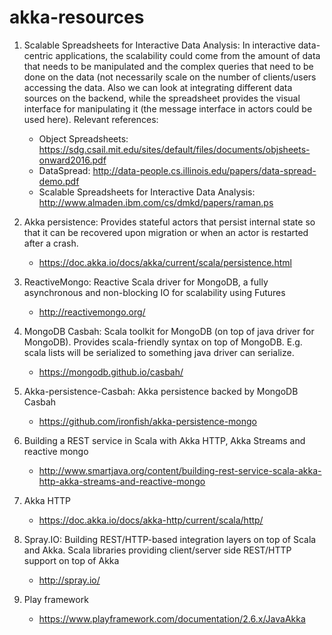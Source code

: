 # akka-resources

1) Scalable Spreadsheets for Interactive Data Analysis: In interactive data-centric applications, the scalability could come from the amount of data that needs to be manipulated and the complex queries that need to be done on the data (not necessarily scale on the number of clients/users accessing the data. Also we can look at integrating different data sources on the backend, while the spreadsheet provides the visual interface for manipulating it (the message interface in actors could be used here). 
Relevant references:
   - Object Spreadsheets: https://sdg.csail.mit.edu/sites/default/files/documents/objsheets-onward2016.pdf
   - DataSpread: http://data-people.cs.illinois.edu/papers/data-spread-demo.pdf
   - Scalable	Spreadsheets	for	Interactive	Data Analysis: http://www.almaden.ibm.com/cs/dmkd/papers/raman.ps

2) Akka persistence: Provides stateful actors that persist internal state so that it can be recovered upon migration or when an actor is restarted after a crash. 
   - https://doc.akka.io/docs/akka/current/scala/persistence.html

3) ReactiveMongo: Reactive Scala driver for MongoDB, a fully asynchronous and non-blocking IO for scalability using Futures
   - http://reactivemongo.org/
  
4) MongoDB Casbah: Scala toolkit for MongoDB (on top of java driver for MongoDB). Provides scala-friendly syntax on top of MongoDB. E.g. scala lists will be serialized to something java driver can serialize.
   - https://mongodb.github.io/casbah/
   
5) Akka-persistence-Casbah: Akka persistence backed by MongoDB Casbah
   - https://github.com/ironfish/akka-persistence-mongo
   
6) Building a REST service in Scala with Akka HTTP, Akka Streams and reactive mongo
   - http://www.smartjava.org/content/building-rest-service-scala-akka-http-akka-streams-and-reactive-mongo
   
7) Akka HTTP
   - https://doc.akka.io/docs/akka-http/current/scala/http/
   
8) Spray.IO: Building REST/HTTP-based integration layers on top of Scala and Akka. Scala libraries providing client/server side REST/HTTP support on top of Akka
   - http://spray.io/
  
9) Play framework
   - https://www.playframework.com/documentation/2.6.x/JavaAkka
